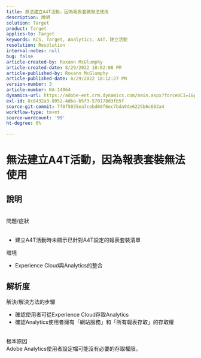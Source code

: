 ```yaml
---
title: 無法建立A4T活動，因為報表套裝無法使用
description: 說明
solution: Target
product: Target
applies-to: Target
keywords: KCS, Target, Analytics, A4T，建立活動
resolution: Resolution
internal-notes: null
bug: false
article-created-by: Roxann McGlumphy
article-created-date: 8/29/2022 10:02:08 PM
article-published-by: Roxann McGlumphy
article-published-date: 8/29/2022 10:12:27 PM
version-number: 3
article-number: KA-14064
dynamics-url: https://adobe-ent.crm.dynamics.com/main.aspx?forceUCI=1&pagetype=entityrecord&etn=knowledgearticle&id=fc0a3834-e627-ed11-9db1-002248086d3d
exl-id: 8c8432a3-8052-4dba-b5f3-570178d3fb5f
source-git-commit: 7f0f5035ea7cebd60f6ec7bda9de6225b6c602a4
workflow-type: tm+mt
source-wordcount: '99'
ht-degree: 6%

---
```


# 無法建立A4T活動，因為報表套裝無法使用

## 說明

<br>問題/症狀<br><br>
- 建立A4T活動時未顯示已針對A4T設定的報表套裝清單



環境
- Experience Cloud與Analytics的整合



## 解析度

解決/解決方法的步驟
- 確認使用者可從Experience Cloud存取Analytics
- 確認Analytics使用者擁有「網站服務」和「所有報表存取」的存取權

<br>根本原因<br>
Adobe Analytics使用者設定檔可能沒有必要的存取權限。
